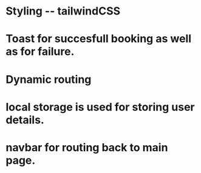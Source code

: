 # Styling -- tailwindCSS

# Toast for succesfull booking as well as for failure.

# Dynamic routing

# local storage is used for storing user details.

# navbar for routing back to main page.
